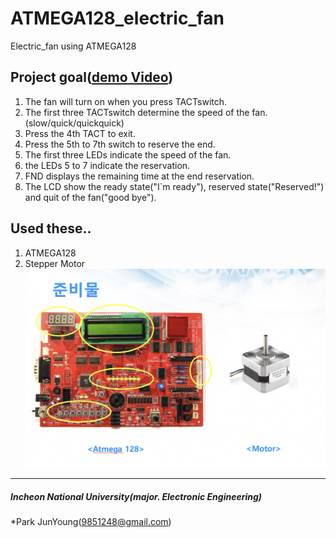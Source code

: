 # ATMEGA128_electric_fan
Electric_fan using ATMEGA128

## Project goal([demo Video](https://youtu.be/R_cR_7Gegog))
1. The fan will turn on when you press TACTswitch.
2. The first three TACTswitch determine the speed of the fan.(slow/quick/quickquick)
3. Press the 4th TACT to exit.
4. Press the 5th to 7th switch to reserve the end.
5. The first three LEDs indicate the speed of the fan.
6. the LEDs 5 to 7 indicate the reservation.
7. FND displays the remaining time at the end reservation.
8. The LCD show the ready state("I`m ready"), reserved state("Reserved!") and quit of the fan("good bye").

## Used these..
1. ATMEGA128
2. Stepper Motor
![alt text](https://github.com/zoonyoung/ATMEGA128_electric_fan/blob/master/pic/pic1.png)


***
##### Incheon National University(major. Electronic Engineering)
*Park JunYoung(9851248@gmail.com)
